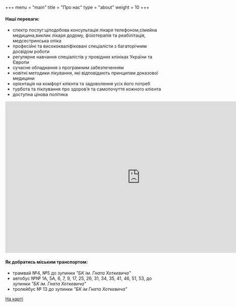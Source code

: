 +++
menu = "main"
title = "Про нас"
type = "about"
weight = 10
+++
#### Hаші переваги:
- спектр послуг:цілодобова консультація лікаря телефоном,сімейна медицина,виклик лікаря додому, фізіотерапія та реабілітація, медсестринська опіка 
- професійні та висококваліфіковані спеціалісти з багаторічним досвідом роботи
- регулярне навчання спеціалістів у провідних клініках України та Європи
- сучасне обладнання з програмним забезпеченням
- новітні методики лікування, які відповідають принципам доказової медицини
- орієнтація на комфорт клієнта та задоволення усіх його потреб
- турбота та піклування про здоров’я та самопочуття кожного клієнта
- доступна цінова політика


<iframe width="854" height="480" src="https://www.youtube.com/embed/6BDKVrv2g3o?start=90" frameborder="0" allow="autoplay; encrypted-media" allowfullscreen></iframe>

#### Як добратись міським транспортом:

- трамвай №4, №5 до зупинки *"БК ім. Гната Хоткевича"*
- автобус №№ 1А, 5А, 6, 7, 9, 17, 25, 26, 31, 34, 35, 41, 46, 51, 53, до зупинки *"БК ім. Гната Хоткевича"*
- тролейбус № 13 до зупинки *"БК ім Гната Хоткевича"*


<a href="https://goo.gl/maps/47tDtesZKXz" class="map-btn">На карті</a>

